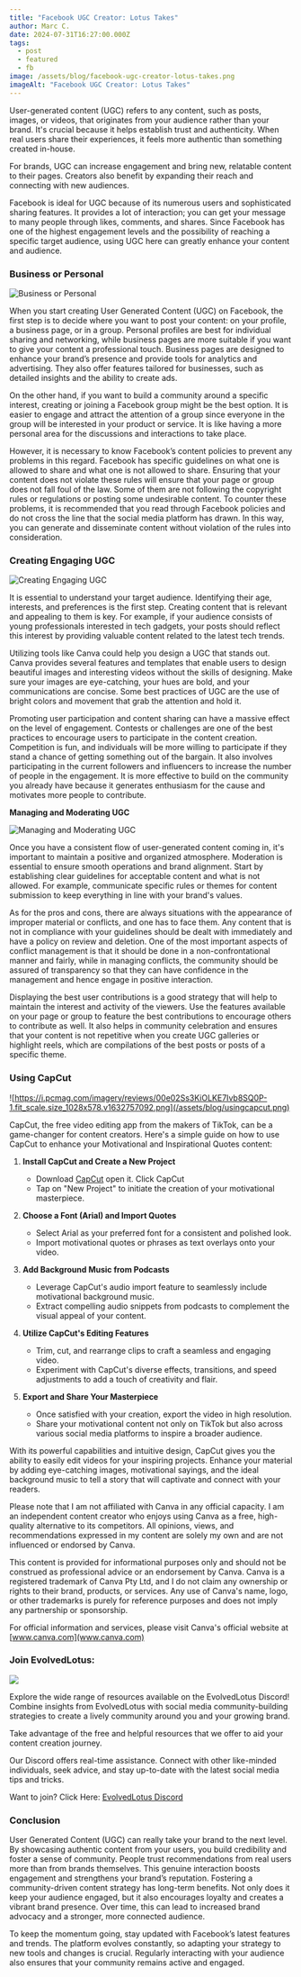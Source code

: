 ```yaml
---
title: "Facebook UGC Creator: Lotus Takes"
author: Marc C.
date: 2024-07-31T16:27:00.000Z
tags:
  - post
  - featured
  - fb
image: /assets/blog/facebook-ugc-creator-lotus-takes.png
imageAlt: "Facebook UGC Creator: Lotus Takes"
---
```

User-generated content (UGC) refers to any content, such as posts, images, or videos, that originates from your audience rather than your brand. It's crucial because it helps establish trust and authenticity. When real users share their experiences, it feels more authentic than something created in-house. 

For brands, UGC can increase engagement and bring new, relatable content to their pages. Creators also benefit by expanding their reach and connecting with new audiences.

Facebook is ideal for UGC because of its numerous users and sophisticated sharing features. It provides a lot of interaction; you can get your message to many people through likes, comments, and shares. Since Facebook has one of the highest engagement levels and the possibility of reaching a specific target audience, using UGC here can greatly enhance your content and audience.

### **Business or Personal**

![Business or Personal](/assets/blog/business-or-personal.png)

When you start creating User Generated Content (UGC) on Facebook, the first step is to decide where you want to post your content: on your profile, a business page, or in a group. Personal profiles are best for individual sharing and networking, while business pages are more suitable if you want to give your content a professional touch. Business pages are designed to enhance your brand’s presence and provide tools for analytics and advertising. They also offer features tailored for businesses, such as detailed insights and the ability to create ads.

On the other hand, if you want to build a community around a specific interest, creating or joining a Facebook group might be the best option. It is easier to engage and attract the attention of a group since everyone in the group will be interested in your product or service. It is like having a more personal area for the discussions and interactions to take place.

However, it is necessary to know Facebook’s content policies to prevent any problems in this regard. Facebook has specific guidelines on what one is allowed to share and what one is not allowed to share. Ensuring that your content does not violate these rules will ensure that your page or group does not fall foul of the law. Some of them are not following the copyright rules or regulations or posting some undesirable content. To counter these problems, it is recommended that you read through Facebook policies and do not cross the line that the social media platform has drawn. In this way, you can generate and disseminate content without violation of the rules into consideration.

### **Creating Engaging UGC**

![Creating Engaging UGC](/assets/blog/creating-engaging-ugc.png)

It is essential to understand your target audience. Identifying their age, interests, and preferences is the first step. Creating content that is relevant and appealing to them is key. For example, if your audience consists of young professionals interested in tech gadgets, your posts should reflect this interest by providing valuable content related to the latest tech trends.

Utilizing tools like Canva could help you design a UGC that stands out. Canva provides several features and templates that enable users to design beautiful images and interesting videos without the skills of designing. Make sure your images are eye-catching, your hues are bold, and your communications are concise. Some best practices of UGC are the use of bright colors and movement that grab the attention and hold it.

Promoting user participation and content sharing can have a massive effect on the level of engagement. Contests or challenges are one of the best practices to encourage users to participate in the content creation. Competition is fun, and individuals will be more willing to participate if they stand a chance of getting something out of the bargain. It also involves participating in the current followers and influencers to increase the number of people in the engagement. It is more effective to build on the community you already have because it generates enthusiasm for the cause and motivates more people to contribute.

**Managing and Moderating UGC**

![Managing and Moderating UGC](/assets/blog/managing-and-moderating-ugc.png)

Once you have a consistent flow of user-generated content coming in, it's important to maintain a positive and organized atmosphere. Moderation is essential to ensure smooth operations and brand alignment. Start by establishing clear guidelines for acceptable content and what is not allowed. For example, communicate specific rules or themes for content submission to keep everything in line with your brand's values.

As for the pros and cons, there are always situations with the appearance of improper material or conflicts, and one has to face them. Any content that is not in compliance with your guidelines should be dealt with immediately and have a policy on review and deletion. One of the most important aspects of conflict management is that it should be done in a non-confrontational manner and fairly, while in managing conflicts, the community should be assured of transparency so that they can have confidence in the management and hence engage in positive interaction.

Displaying the best user contributions is a good strategy that will help to maintain the interest and activity of the viewers. Use the features available on your page or group to feature the best contributions to encourage others to contribute as well. It also helps in community celebration and ensures that your content is not repetitive when you create UGC galleries or highlight reels, which are compilations of the best posts or posts of a specific theme.

### Using CapCut

![https://i.pcmag.com/imagery/reviews/00e02Ss3KiOLKE7Ivb8SQ0P-1.fit_scale.size_1028x578.v1632757092.png](/assets/blog/usingcapcut.png)

CapCut, the free video editing app from the makers of TikTok, can be a game-changer for content creators. Here's a simple guide on how to use CapCut to enhance your Motivational and Inspirational Quotes content:

1. **Install CapCut and Create a New Project**

   * Download [CapCut](https://www.capcut.com/capcut_pc_web/fission_receive?code=ZZy1s707205972&lng=en) open it. Click CapCut
   * Tap on "New Project" to initiate the creation of your motivational masterpiece.
2. **Choose a Font (Arial) and Import Quotes**

   * Select Arial as your preferred font for a consistent and polished look.
   * Import motivational quotes or phrases as text overlays onto your video.
3. **Add Background Music from Podcasts**

   * Leverage CapCut's audio import feature to seamlessly include motivational background music.
   * Extract compelling audio snippets from podcasts to complement the visual appeal of your content.
4. **Utilize CapCut's Editing Features**

   * Trim, cut, and rearrange clips to craft a seamless and engaging video.
   * Experiment with CapCut's diverse effects, transitions, and speed adjustments to add a touch of creativity and flair.
5. **Export and Share Your Masterpiece**

   * Once satisfied with your creation, export the video in high resolution.
   * Share your motivational content not only on TikTok but also across various social media platforms to inspire a broader audience.

With its powerful capabilities and intuitive design, CapCut gives you the ability to easily edit videos for your inspiring projects. Enhance your material by adding eye-catching images, motivational sayings, and the ideal background music to tell a story that will captivate and connect with your readers.

Please note that I am not affiliated with Canva in any official capacity. I am an independent content creator who enjoys using Canva as a free, high-quality alternative to its competitors. All opinions, views, and recommendations expressed in my content are solely my own and are not influenced or endorsed by Canva.



This content is provided for informational purposes only and should not be construed as professional advice or an endorsement by Canva. Canva is a registered trademark of Canva Pty Ltd, and I do not claim any ownership or rights to their brand, products, or services. Any use of Canva's name, logo, or other trademarks is purely for reference purposes and does not imply any partnership or sponsorship.

For official information and services, please visit Canva's official website at [www.canva.com](www.canva.com)

### Join EvolvedLotus: 

![](/assets/blog/join-evolvedlotus.png)

Explore the wide range of resources available on the EvolvedLotus Discord! Combine insights from EvolvedLotus with social media community-building strategies to create a lively community around you and your growing brand.

Take advantage of the free and helpful resources that we offer to aid your content creation journey.

Our Discord offers real-time assistance. Connect with other like-minded individuals, seek advice, and stay up-to-date with the latest social media tips and tricks.

Want to join? Click Here: [EvolvedLotus Discord](https://discord.gg/fHAexMYhCX)

### **Conclusion**

User Generated Content (UGC) can really take your brand to the next level. By showcasing authentic content from your users, you build credibility and foster a sense of community. People trust recommendations from real users more than from brands themselves. This genuine interaction boosts engagement and strengthens your brand’s reputation.
Fostering a community-driven content strategy has long-term benefits. Not only does it keep your audience engaged, but it also encourages loyalty and creates a vibrant brand presence. Over time, this can lead to increased brand advocacy and a stronger, more connected audience.


To keep the momentum going, stay updated with Facebook’s latest features and trends. The platform evolves constantly, so adapting your strategy to new tools and changes is crucial. Regularly interacting with your audience also ensures that your community remains active and engaged.

